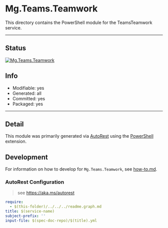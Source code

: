 <!-- region Generated -->
# Mg.Teams.Teamwork
This directory contains the PowerShell module for the TeamsTeamwork service.

---
## Status
[![Mg.Teams.Teamwork](https://img.shields.io/powershellgallery/v/Mg.Teams.Teamwork.svg?style=flat-square&label=Mg.Teams.Teamwork "Mg.Teams.Teamwork")](https://www.powershellgallery.com/packages/Mg.Teams.Teamwork/)

## Info
- Modifiable: yes
- Generated: all
- Committed: yes
- Packaged: yes

---
## Detail
This module was primarily generated via [AutoRest](https://github.com/Azure/autorest) using the [PowerShell](https://github.com/Azure/autorest.powershell) extension.

## Development
For information on how to develop for `Mg.Teams.Teamwork`, see [how-to.md](how-to.md).
<!-- endregion -->

### AutoRest Configuration

> see https://aka.ms/autorest

``` yaml
require:
  - $(this-folder)/../../../readme.graph.md
title: $(service-name)
subject-prefix: ''
input-file: $(spec-doc-repo)/$(title).yml
```
